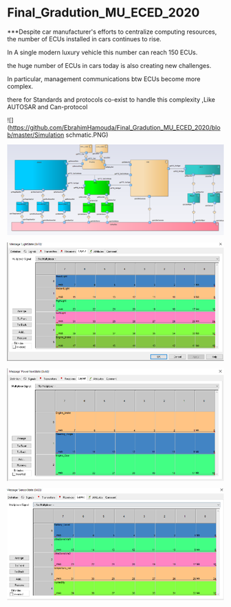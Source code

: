 # Final_Gradution_MU_ECED_2020


***Despite car manufacturer's efforts to centralize computing resources, the number of ECUs installed in cars continues to rise.

In A single modern luxury vehicle this number can reach 150 ECUs. 

the huge number of ECUs in cars today is also creating new challenges. 

In particular, management communications btw ECUs become more complex.

there for Standards and protocols co-exist to handle this complexity ,Like AUTOSAR and Can-protocol 



![](https://github.com/EbrahimHamouda/Final_Gradution_MU_ECED_2020/blob/master/Simulation schmatic.PNG)


![](https://github.com/EbrahimHamouda/Final_Gradution_MU_ECED_2020/blob/master/SmartCarSys_SWCs.PNG)


![](https://github.com/EbrahimHamouda/Final_Gradution_MU_ECED_2020/blob/master/LightMessage.PNG)


![](https://github.com/EbrahimHamouda/Final_Gradution_MU_ECED_2020/blob/master/PowerTrainMessage.PNG)


![](https://github.com/EbrahimHamouda/Final_Gradution_MU_ECED_2020/blob/master/SensorMessage2.PNG)
